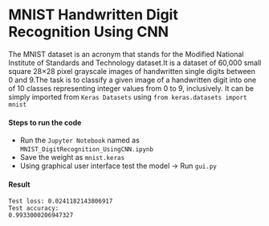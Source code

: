 # MNIST Handwritten Digit Recognition Using CNN

The MNIST dataset is an acronym that stands for the Modified National Institute of Standards and Technology dataset.It is a dataset of 60,000 small square 28×28 pixel grayscale images of handwritten single digits between 0 and 9.The task is to classify a given image of a handwritten digit into one of 10 classes representing integer values from 0 to 9, inclusively. It can be simply imported from <code>Keras Datasets</code> using <code>from keras.datasets import mnist</code>

#### Steps to run the code
<ul>
<li>Run the <code>Jupyter Notebook</code> named as <code>MNIST_DigitRecognition_UsingCNN.ipynb</code></li>
<li>Save the weight as <code>mnist.keras</code></li>
<li>Using graphical user interface test the model -> Run <code>gui.py</code></li>
</ul>

#### Result
<code>Test loss: 0.0241182143806917 </code> <br>
<code>Test accuracy: 0.9933000206947327</code>
